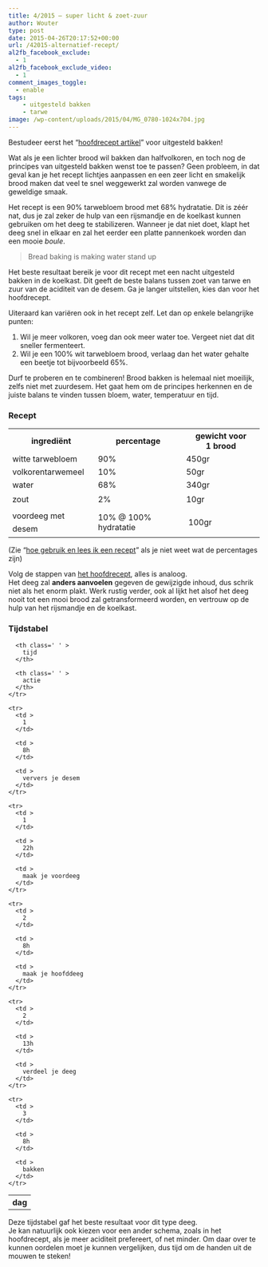 ```yaml
---
title: 4/2015 – super licht & zoet-zuur
author: Wouter
type: post
date: 2015-04-26T20:17:52+00:00
url: /42015-alternatief-recept/
al2fb_facebook_exclude:
  - 1
al2fb_facebook_exclude_video:
  - 1
comment_images_toggle:
  - enable
tags:
    - uitgesteld bakken
    - tarwe
image: /wp-content/uploads/2015/04/MG_0780-1024x704.jpg
---
```


Bestudeer eerst het &#8220;[hoofdrecept artikel][2]&#8221; voor uitgesteld bakken!

Wat als je een lichter brood wil bakken dan halfvolkoren, en toch nog de principes van uitgesteld bakken wenst toe te passen? Geen probleem, in dat geval kan je het recept lichtjes aanpassen en een zeer licht en smakelijk brood maken dat veel te snel weggewerkt zal worden vanwege de geweldige smaak.
  
Het recept is een 90% tarwebloem brood met 68% hydratatie. Dit is zéér nat, dus je zal zeker de hulp van een rijsmandje en de koelkast kunnen gebruiken om het deeg te stabilizeren. Wanneer je dat niet doet, klapt het deeg snel in elkaar en zal het eerder een platte pannenkoek worden dan een mooie _boule_.

> Bread baking is making water stand up

Het beste resultaat bereik je voor dit recept met een nacht uitgesteld bakken in de koelkast. Dit geeft de beste balans tussen zoet van tarwe en zuur van de aciditeit van de desem. Ga je langer uitstellen, kies dan voor het hoofdrecept.

Uiteraard kan variëren ook in het recept zelf. Let dan op enkele belangrijke punten:

  1. Wil je meer volkoren, voeg dan ook meer water toe. Vergeet niet dat dit sneller fermenteert.
  2. Wil je een 100% wit tarwebloem brood, verlaag dan het water gehalte een beetje tot bijvoorbeeld 65%.

Durf te proberen en te combineren! Brood bakken is helemaal niet moeilijk, zelfs niet met zuurdesem. Het gaat hem om de principes herkennen en de juiste balans te vinden tussen bloem, water, temperatuur en tijd.

### Recept

<div class="table-responsive">
<table  style="width:100%; "  class="easy-table easy-table-default tablesorter  table table-striped" border="0">
<tr>
<th class=' ' >
ingrediënt
</th>

<th class=' ' >
percentage
</th>

<th class=' ' >
gewicht voor 1 brood
</th>
</tr>

<tr>
<td >
witte tarwebloem
</td>

<td >
90%
</td>

<td >
450gr
</td>
</tr>

<tr>
<td >
volkorentarwemeel
</td>

<td >
10%
</td>

<td >
50gr
</td>
</tr>

<tr>
<td >
water
</td>

<td >
68%
</td>

<td >
340gr
</td>
</tr>

<tr>
<td >
<span style="line-height: 1.6471;">zout</td> 

<td >
2%
</td>

<td >
10gr
</td></tr> 

<tr>
<td >
</span><span style="line-height: 1.6471;">voordeeg met desem</td> 

<td >
10% @ 100% hydratatie
</td>

<td >
 100gr</span><span style="line-height: 1.6471;"></td> </tr> </tbody></table></div></span></p> 

<p>
  (Zie &#8220;<a title="Hoe gebruik en lees ik een recept?" href="https://redzuurdesem.be/hoe-gebruik-en-lees-ik-een-recept/">hoe gebruik en lees ik een recept</a>&#8221; als je niet weet wat de percentages zijn)
</p>

<p>
  Volg de stappen van <a href="https://redzuurdesem.be/42015-uitgesteld-bakken/">het hoofdrecept</a>, alles is analoog.<br /> Het deeg zal <strong>anders aanvoelen</strong> gegeven de gewijzigde inhoud, dus schrik niet als het enorm plakt. Werk rustig verder, ook al lijkt het alsof het deeg nooit tot een mooi brood zal getransformeerd worden, en vertrouw op de hulp van het rijsmandje en de koelkast.
</p>

<h3>
  Tijdstabel
</h3>

<div class="table-responsive">
  <table  style="width:100%; "  class="easy-table easy-table-default tablesorter  table table-striped" border="0">
    <tr>
      <th class=' ' >
        dag
      </th>
      
      <th class=' ' >
        tijd
      </th>
      
      <th class=' ' >
        actie
      </th>
    </tr>
    
    <tr>
      <td >
        1
      </td>
      
      <td >
        8h
      </td>
      
      <td >
        ververs je desem
      </td>
    </tr>
    
    <tr>
      <td >
        1
      </td>
      
      <td >
        22h
      </td>
      
      <td >
        maak je voordeeg
      </td>
    </tr>
    
    <tr>
      <td >
        2
      </td>
      
      <td >
        8h
      </td>
      
      <td >
        maak je hoofddeeg
      </td>
    </tr>
    
    <tr>
      <td >
        2
      </td>
      
      <td >
        13h
      </td>
      
      <td >
        verdeel je deeg
      </td>
    </tr>
    
    <tr>
      <td >
        3
      </td>
      
      <td >
        8h
      </td>
      
      <td >
        bakken
      </td>
    </tr>
  </table>
</div>

<p>
  Deze tijdstabel gaf het beste resultaat voor dit type deeg.<br /> Je kan natuurlijk ook kiezen voor een ander schema, zoals in het hoofdrecept, als je meer aciditeit prefereert, of net minder. Om daar over te kunnen oordelen moet je kunnen vergelijken, dus tijd om de handen uit de mouwen te steken!
</p>

 [1]: https://redzuurdesem.be/wp-content/uploads/2015/04/MG_0780.jpg
 [2]: https://redzuurdesem.be/42015-uitgesteld-bakken/